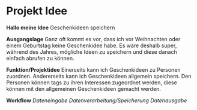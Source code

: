# Projekt Idee
**Hallo meine Idee**
Geschenkideen speichern





**Ausgangslage**
Ganz oft kommt es vor, dass ich vor Weihnachten oder einem Geburtstag keine Geschenkidee habe. Es wäre deshalb super, während des Jahres, mögliche Ideen zu speichern und diese danach einfach abrufen zu können.

**Funktion/Projektidee**
Einerseits kann ich Geschenkideen zu Personen zuordnen. Andererseits kann ich Geschenkideen allgemein speichern. Den Personen können tags zu ihren Interessen zugeordnet werden, diese können mit den allgemeinen Geschenkideen gemacht werden.

**Workflow**
*Dateneingabe*
*Datenverarbeitung/Speicherung*
*Datenausgabe*